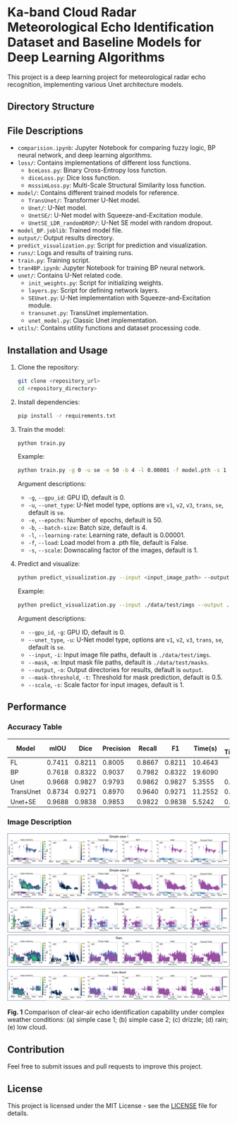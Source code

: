 # Ka-band Cloud Radar Meteorological Echo Identification Dataset and Baseline Models for Deep Learning Algorithms

This project is a deep learning project for meteorological radar echo recognition, implementing various Unet architecture models.

## Directory Structure

## File Descriptions

- `comparision.ipynb`: Jupyter Notebook for comparing fuzzy logic, BP neural network, and deep learning algorithms.
- `loss/`: Contains implementations of different loss functions.
  - `bceLoss.py`: Binary Cross-Entropy loss function.
  - `diceLoss.py`: Dice loss function.
  - `msssimLoss.py`: Multi-Scale Structural Similarity loss function.
- `model/`: Contains different trained models for reference.
  - `TransUnet/`: Transformer U-Net model.
  - `Unet/`: U-Net model.
  - `UnetSE/`: U-Net model with Squeeze-and-Excitation module.
  - `UnetSE_LDR_randomDROP/`: U-Net SE model with random dropout.
- `model_BP.joblib`: Trained model file.
- `output/`: Output results directory.
- `predict_visualization.py`: Script for prediction and visualization.
- `runs/`: Logs and results of training runs.
- `train.py`: Training script.
- `tran4BP.ipynb`: Jupyter Notebook for training BP neural network.
- `unet/`: Contains U-Net related code.
  - `init_weights.py`: Script for initializing weights.
  - `layers.py`: Script for defining network layers.
  - `SEUnet.py`: U-Net implementation with Squeeze-and-Excitation module.
  - `transunet.py`: TransUnet implementation.
  - `unet_model.py`: Classic Unet implementation.
- `utils/`: Contains utility functions and dataset processing code.

## Installation and Usage

1. Clone the repository:
    ```sh
    git clone <repository_url>
    cd <repository_directory>
    ```

2. Install dependencies:
    ```sh
    pip install -r requirements.txt
    ```

3. Train the model:
    ```sh
    python train.py
    ```

    Example:
    ```sh
    python train.py -g 0 -u se -e 50 -b 4 -l 0.00001 -f model.pth -s 1
    ```

    Argument descriptions:
    - `-g`, `--gpu_id`: GPU ID, default is 0.
    - `-u`, `--unet_type`: U-Net model type, options are `v1`, `v2`, `v3`, `trans`, `se`, default is `se`.
    - `-e`, `--epochs`: Number of epochs, default is 50.
    - `-b`, `--batch-size`: Batch size, default is 4.
    - `-l`, `--learning-rate`: Learning rate, default is 0.00001.
    - `-f`, `--load`: Load model from a .pth file, default is False.
    - `-s`, `--scale`: Downscaling factor of the images, default is 1.

4. Predict and visualize:
    ```sh
    python predict_visualization.py --input <input_image_path> --output <output_directory>
    ```

    Example:
    ```sh
    python predict_visualization.py --input ./data/test/imgs --output ./output
    ```

    Argument descriptions:
    - `--gpu_id`, `-g`: GPU ID, default is 0.
    - `--unet_type`, `-u`: U-Net model type, options are `v1`, `v2`, `v3`, `trans`, `se`, default is `se`.
    - `--input`, `-i`: Input image file paths, default is `./data/test/imgs`.
    - `--mask`, `-m`: Input mask file paths, default is `./data/test/masks`.
    - `--output`, `-o`: Output directories for results, default is `output`.
    - `--mask-threshold`, `-t`: Threshold for mask prediction, default is 0.5.
    - `--scale`, `-s`: Scale factor for input images, default is 1.

## Performance

### Accuracy Table

| Model        | mIOU   | Dice   | Precision | Recall | F1     | Time(s) | GPU Time(s) |
|--------------|--------|--------|-----------|--------|--------|---------|-------------|
| FL           | 0.7411 | 0.8211 | 0.8005    | 0.8667 | 0.8211 | 10.4643 |             |
| BP           | 0.7618 | 0.8322 | 0.9037    | 0.7982 | 0.8322 | 19.6090 |             |
| Unet         | 0.9668 | 0.9827 | 0.9793    | 0.9862 | 0.9827 | 5.3555  | 0.4815      |
| TransUnet    | 0.8734 | 0.9271 | 0.8970    | 0.9640 | 0.9271 | 11.2552 | 0.5297      |
| Unet+SE      | 0.9688 | 0.9838 | 0.9853    | 0.9822 | 0.9838 | 5.5242  | 0.5022      |

### Image Description

![Fig. 1](figure/fig1.png)

**Fig. 1** Comparison of clear-air echo identification capability under complex weather conditions: (a) simple case 1; (b) simple case 2; (c) drizzle; (d) rain; (e) low cloud.

## Contribution

Feel free to submit issues and pull requests to improve this project.

## License

This project is licensed under the MIT License - see the [LICENSE](http://_vscodecontentref_/#%7B%22uri%22%3A%7B%22%24mid%22%3A1%2C%22fsPath%22%3A%22f%3A%5C%5CWorkspace%5C%5CProjects%5C%5C%E6%B0%94%E8%B1%A1%E5%B1%80%E6%8A%80%E8%83%BD%E5%A4%A7%E8%B5%9B%5C%5CKa%20Radar%20Meteorological%20Echo%20Identification%5C%5CLICENSE%22%2C%22_sep%22%3A1%2C%22path%22%3A%22%2FF%3A%2FWorkspace%2FProjects%2F%E6%B0%94%E8%B1%A1%E5%B1%80%E6%8A%80%E8%83%BD%E5%A4%A7%E8%B5%9B%2FKa%20Radar%20Meteorological%20Echo%20Identification%2FLICENSE%22%2C%22scheme%22%3A%22file%22%7D%7D) file for details.

